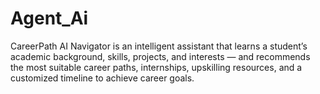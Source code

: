# Agent_Ai
CareerPath AI Navigator is an intelligent assistant that learns a student’s academic background, skills, projects, and interests — and recommends the most suitable career paths, internships, upskilling resources, and a customized timeline to achieve career goals.
